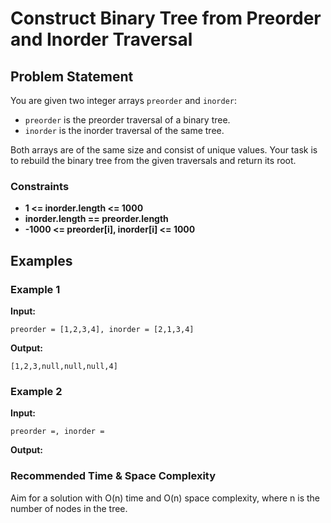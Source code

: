 # Construct Binary Tree from Preorder and Inorder Traversal

## Problem Statement
You are given two integer arrays `preorder` and `inorder`:
- `preorder` is the preorder traversal of a binary tree.
- `inorder` is the inorder traversal of the same tree.

Both arrays are of the same size and consist of unique values. Your task is to rebuild the binary tree from the given traversals and return its root.

### Constraints
- **1 <= inorder.length <= 1000**
- **inorder.length == preorder.length**
- **-1000 <= preorder[i], inorder[i] <= 1000**

## Examples

### Example 1
**Input:**  
```
preorder = [1,2,3,4], inorder = [2,1,3,4]
```
**Output:**
```
[1,2,3,null,null,null,4]
```
### Example 2

**Input:**
```
preorder =, inorder =
```
**Output:**


### Recommended Time & Space Complexity
Aim for a solution with O(n) time and O(n) space complexity, where n is the number of nodes in the tree.

